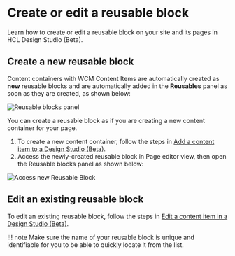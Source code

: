 # Create or edit a reusable block

Learn how to create or edit a reusable block on your site and its pages in HCL Design Studio (Beta).

## Create a new reusable block

Content containers with WCM Content Items are automatically created as **new** reusable blocks and are automatically added in the **Reusables** panel as soon as they are created, as shown below:

![Reusable blocks panel](../../../../images/Choose_reusable_block-3.png)

You can create a reusable block as if you are creating a new content container for your page.

1. To create a new content container, follow the steps in [Add a content item to a Design Studio (Beta)](../../update_content_items.md#add-a-content-item-to-a-design-studio-beta-page).
2. Access the newly-created reusable block in Page editor view, then open the Reusable blocks panel as shown below:

![Access new Reusable Block](../../../../images/access_new_reusable_block-3.png)

## Edit an existing reusable block

To edit an existing reusable block, follow the steps in [Edit a content item in a Design Studio (Beta)](../../update_content_items.md#edit-a-content-item-in-a-design-studio-beta-page).

!!! note
    Make sure the name of your reusable block is unique and identifiable for you to be able to quickly locate it from the list.